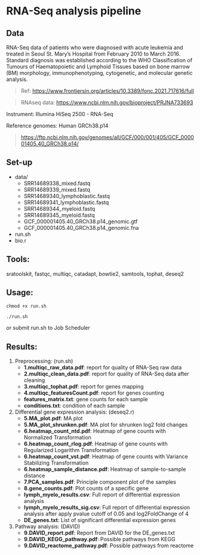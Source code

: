 # RNA-Seq analysis pipeline

## Data
RNA-Seq data of patients who were diagnosed with acute leukemia and treated in Seoul St. Mary’s Hospital from February 2010 to March 2016. Standard diagnosis was established according to the WHO Classification of Tumours of Haematopoietic and Lymphoid Tissues based on bone marrow (BM) morphology, immunophenotyping, cytogenetic, and molecular genetic analysis.

> Ref: https://www.frontiersin.org/articles/10.3389/fonc.2021.717616/full


> RNAseq data: https://www.ncbi.nlm.nih.gov/bioproject/PRJNA733693

Instrument: Illumina HiSeq 2500 - RNA-Seq

Reference genomes: Human GRCh38.p14

> https://ftp.ncbi.nlm.nih.gov/genomes/all/GCF/000/001/405/GCF_000001405.40_GRCh38.p14/

## Set-up
- data/
    - SRR14689338_mixed.fastq
    - SRR14689339_mixed.fastq
    - SRR14689340_lymphoblastic.fastq
    - SRR14689341_lymphoblastic.fastq
    - SRR14689344_myeloid.fastq
    - SRR14689345_myeloid.fastq
    - GCF_000001405.40_GRCh38.p14_genomic.gtf
    - GCF_000001405.40_GRCh38.p14_genomic.fna
- run.sh
- bio.r
## Tools: 
sratoolskit, fastqc, multiqc, catadapt, bowtie2, samtools, tophat, deseq2

## Usage:
```
chmod +x run.sh

./run.sh
```

or submit run.sh to Job Scheduler
## Results:
1. Preprocessing: (run.sh) 
    * **1.multiqc_raw_data.pdf**: report for quality of RNA-Seq raw data
    * **2.multiqc_clean_data.pdf**: report for quality of RNA-Seq data after cleaning
    * **3.multiqc_tophat.pdf**: report for genes mapping
    * **4.multiqc_featuresCount.pdf**: report for genes counting
    * **features_matrix.txt**: gene counts for each sample
    * **conditions.txt**: condition of each sample
2. Differential gene expression analysis: (deseq2.r)
    * **5.MA_plot.pdf**: MA plot
    * **5.MA_plot_shrunken.pdf**: MA plot for shrunken log2 fold changes
    * **6.heatmap_count_ntd.pdf**: Heatmap of gene counts with Normalized Transformation
    * **6.heatmap_count_rlog.pdf**: Heatmap of gene counts with Regularized Logarithm Transformation
    * **6.heatmap_count_vst.pdf**: Heatmap of gene counts with Variance Stabilizing Transformation
    * **6.heatmap_sample_distance.pdf**: Heatmap of sample-to-sample distance
    * **7.PCA_samples.pdf**: Principle component plot of the samples
    * **8.gene_counts.pdf**: Plot counts of a specific gene
    * **lymph_myelo_results.csv**: Full report of differential expression analysis
    * **lymph_myelo_results_sig.csv**: Full report of differential expression analysis after apply pvalue cutoff of 0.05 and log2FoldChange of 4
    * **DE_genes.txt**: List of significant differential expression genes
3. Pathway analysis: (DAVID)
    * **9.DAVID_report.pdf**: Report from DAVID for the DE_genes.txt
    * **9.DAVID_KEGG_pathway.pdf**: Possible pathways from KEGG
    * **9.DAVID_reactome_pathway.pdf**: Possible pathways from reactome
